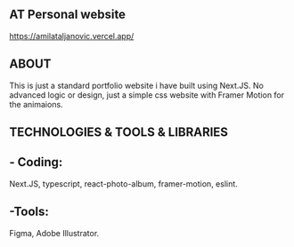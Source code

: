 ## AT Personal website
https://amilataljanovic.vercel.app/

## ABOUT
This is just a standard portfolio website i have built using Next.JS. No advanced logic or design, just a simple css website with Framer Motion for the animaions.

## TECHNOLOGIES & TOOLS & LIBRARIES

## - Coding: 
Next.JS, typescript, react-photo-album, framer-motion, eslint.

## -Tools:
Figma, Adobe Illustrator.
